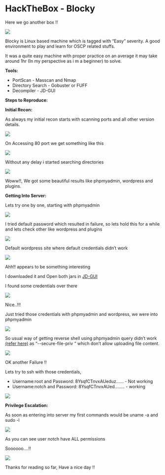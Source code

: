 # HackTheBox - Blocky

Here we go another box !!


![](https://paper-attachments.dropbox.com/s_24ADEB8E7B2D849B4D545FE6D77C81784FE75ECF0DC1B318B780A096ABC1947A_1593612113100_Screenshot+2020-07-01+at+7.31.41+PM.png)


Blocky is Linux based machine which is tagged with “Easy” severity.  A good environment to play and learn for OSCP related stuffs.

It was a quite easy machine with proper practice on an average it may take around 1hr (In my perspective as i m a beginner) to solve.

**Tools:**


- PortScan - Masscan and Nmap
- Directory Search - Gobuster or FUFF
- Decompiler - JD-GUI

**Steps to Reproduce:**

**Initial Recon:**

As always my initial recon starts with scanning ports and all other version details.


![](https://paper-attachments.dropbox.com/s_24ADEB8E7B2D849B4D545FE6D77C81784FE75ECF0DC1B318B780A096ABC1947A_1593612644378_Screenshot+2020-07-01+at+7.40.24+PM.png)


 
On Accessing 80 port we get something like this


![](https://paper-attachments.dropbox.com/s_24ADEB8E7B2D849B4D545FE6D77C81784FE75ECF0DC1B318B780A096ABC1947A_1593612725063_Screenshot+2020-07-01+at+7.41.41+PM.png)


Without any delay i started searching directories


![](https://paper-attachments.dropbox.com/s_24ADEB8E7B2D849B4D545FE6D77C81784FE75ECF0DC1B318B780A096ABC1947A_1593612756509_Screenshot+2020-07-01+at+7.41.31+PM.png)


Woww!!, We got some beautiful results like phpmyadmin, wordpress and plugins.

**Getting Into Server:** 

Lets try one by one, starting with phpmyadmin


![](https://paper-attachments.dropbox.com/s_24ADEB8E7B2D849B4D545FE6D77C81784FE75ECF0DC1B318B780A096ABC1947A_1593613221838_Screenshot+2020-07-01+at+7.49.52+PM.png)


I tried default password which resulted in failure, so lets hold this for a while and lets check other like wordpress and plugins


![](https://paper-attachments.dropbox.com/s_24ADEB8E7B2D849B4D545FE6D77C81784FE75ECF0DC1B318B780A096ABC1947A_1593613321430_Screenshot+2020-07-01+at+7.51.52+PM.png)


Default wordpress site where default credentials didn’t work


![](https://paper-attachments.dropbox.com/s_24ADEB8E7B2D849B4D545FE6D77C81784FE75ECF0DC1B318B780A096ABC1947A_1593613368044_Screenshot+2020-07-01+at+7.52.10+PM.png)


Ahh!! appears to be something interesting

I downloaded it and Open both jars in [JD-GUI](http://java-decompiler.github.io/)

I found some credentials over there


![](https://paper-attachments.dropbox.com/s_24ADEB8E7B2D849B4D545FE6D77C81784FE75ECF0DC1B318B780A096ABC1947A_1593613470257_Screenshot+2020-07-01+at+7.54.12+PM.png)


Nice..!!!

Just tried those credentials with phpmyadmin and wordpress, we were into phpmyadmin


![](https://paper-attachments.dropbox.com/s_24ADEB8E7B2D849B4D545FE6D77C81784FE75ECF0DC1B318B780A096ABC1947A_1593613666696_Screenshot+2020-07-01+at+7.57.01+PM.png)


So usual way of getting reverse shell using phpmyadmin query didn’t work [(refer here)](https://blog.netspi.com/linux-hacking-case-studies-part-3-phpmyadmin/) as “--secure-file-priv “ which don’t allow uploading file content.


![](https://paper-attachments.dropbox.com/s_24ADEB8E7B2D849B4D545FE6D77C81784FE75ECF0DC1B318B780A096ABC1947A_1593613868461_Screenshot+2020-07-01+at+8.00.51+PM.png)


OK another Failure !!

Lets try to ssh with those credentials,


- Username:root and Password: 8YsqfCTnvxAUeduz…… -  Not working
- Username:notch and Password: 8YsqfCTnvxAUed…….. - working


![](https://paper-attachments.dropbox.com/s_24ADEB8E7B2D849B4D545FE6D77C81784FE75ECF0DC1B318B780A096ABC1947A_1593614068293_Screenshot+2020-07-01+at+7.20.57+PM.png)


**Privilege Escalation:**

As soon as entering into server my first commands would be uname -a and sudo -l


![](https://paper-attachments.dropbox.com/s_24ADEB8E7B2D849B4D545FE6D77C81784FE75ECF0DC1B318B780A096ABC1947A_1593614239930_Screenshot+2020-07-01+at+8.07.01+PM.png)


As you can see user notch have ALL permissions

Soooooo….!!


![](https://paper-attachments.dropbox.com/s_24ADEB8E7B2D849B4D545FE6D77C81784FE75ECF0DC1B318B780A096ABC1947A_1593614332497_Screenshot+2020-07-01+at+8.08.05+PM.png)


Thanks for reading so far, Have a nice day !!


